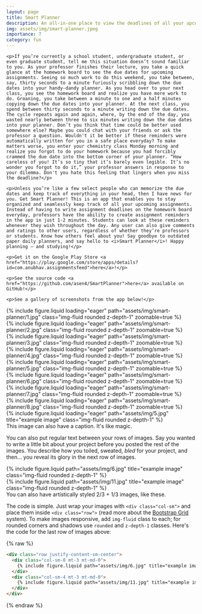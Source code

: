 ```yaml
---
layout: page
title: Smart Planner
description: An all-in-one place to view the deadlines of all your upcoming assignments. (July 2022)
img: assets/img/smart-planner.jpeg
importance: 7
category: fun
---
```


<div>

    <p>If you’re currently a school student, undergraduate student, or even graduate student, tell me this situation doesn’t sound familiar to you. As your professor finishes their lecture, you take a quick glance at the homework board to see the due dates for upcoming assignments. Seeing so much work to do this weekend, you take between, say, thirty seconds to a minute furiously scribbling down the due dates into your handy-dandy planner. As you head over to your next class, you see the homework board and realize you have more work to do. Groaning, you take between a minute to one and a half minutes copying down the due dates into your planner. At the next class, you spend between thirty seconds to a minute writing down the due dates. The cycle repeats again and again, where, by the end of the day, you wasted nearly between three to six minutes writing down the due dates into your planner. Don’t you think that time could be better used somewhere else? Maybe you could chat with your friends or ask the professor a question. Wouldn't it be better if these reminders were automatically written for you in a safe place everyday? To make matters worse, you enter your chemistry class Monday morning and realize you forgot to do your homework because you had forcibly crammed the due date into the bottom corner of your planner. “How careless of you! It’s so tiny that it’s barely even legible. It’s no wonder you forgot to do it,” your professor answers in response to your dilemma. Don't you hate this feeling that lingers when you miss the deadline?</p>

    <p>Unless you’re like a few select people who can memorize the due dates and keep track of everything in your head, then I have news for you. Get Smart Planner! This is an app that enables you to stay organized and seamlessly keep track of all your upcoming assignments. Instead of having to write assignment deadlines on the homework board everyday, professors have the ability to create assignment reminders in the app in just 1-2 minutes. Students can look at these reminders whenever they wish throughout the day. Any user can also give comments and ratings to other users, regardless of whether they’re professors or students. Know how others feel about you! Say goodbye to outdated paper daily planners, and say hello to <i>Smart Planner</i>! Happy planning — and studying!</p>

    <p>Get it on the Google Play Store <a href="https://play.google.com/store/apps/details?id=com.anubhav.assignmentsfeed">here</a>!</p>

    <p>See the source code <a href="https://github.com/asen4/SmartPlanner">here</a> available on GitHub!</p>

    <p>See a gallery of screenshots from the app below!</p>

</div>

<div class="row">
    <div class="col-sm mt-3 mt-md-0">
        {% include figure.liquid loading="eager" path="assets/img/smart-planner/1.jpg" class="img-fluid rounded z-depth-1" zoomable=true %}
    </div>
    <div class="col-sm mt-3 mt-md-0">
        {% include figure.liquid loading="eager" path="assets/img/smart-planner/2.jpg" class="img-fluid rounded z-depth-1" zoomable=true %}
    </div>
</div>

<div class="row">
    <div class="col-sm mt-3 mt-md-0">
        {% include figure.liquid loading="eager" path="assets/img/smart-planner/3.jpg" class="img-fluid rounded z-depth-1" zoomable=true %}
    </div>
    <div class="col-sm mt-3 mt-md-0">
        {% include figure.liquid loading="eager" path="assets/img/smart-planner/4.jpg" class="img-fluid rounded z-depth-1" zoomable=true %}
    </div>
</div>

<div class="row">
    <div class="col-sm mt-3 mt-md-0">
        {% include figure.liquid loading="eager" path="assets/img/smart-planner/5.jpg" class="img-fluid rounded z-depth-1" zoomable=true %}
    </div>
    <div class="col-sm mt-3 mt-md-0">
        {% include figure.liquid loading="eager" path="assets/img/smart-planner/6.jpg" class="img-fluid rounded z-depth-1" zoomable=true %}
    </div>
</div>

<div class="row">
    <div class="col-sm mt-3 mt-md-0">
        {% include figure.liquid loading="eager" path="assets/img/smart-planner/7.jpg" class="img-fluid rounded z-depth-1" zoomable=true %}
    </div>
    <div class="col-sm mt-3 mt-md-0">
        {% include figure.liquid loading="eager" path="assets/img/smart-planner/8.jpg" class="img-fluid rounded z-depth-1" zoomable=true %}
    </div>
</div>

<div class="row">
    <div class="col-sm mt-3 mt-md-0">
        {% include figure.liquid loading="eager" path="assets/img/5.jpg" title="example image" class="img-fluid rounded z-depth-1" %}
    </div>
</div>
<div class="caption">
    This image can also have a caption. It's like magic.
</div>

You can also put regular text between your rows of images.
Say you wanted to write a little bit about your project before you posted the rest of the images.
You describe how you toiled, sweated, _bled_ for your project, and then... you reveal its glory in the next row of images.

<div class="row justify-content-sm-center">
    <div class="col-sm-8 mt-3 mt-md-0">
        {% include figure.liquid path="assets/img/6.jpg" title="example image" class="img-fluid rounded z-depth-1" %}
    </div>
    <div class="col-sm-4 mt-3 mt-md-0">
        {% include figure.liquid path="assets/img/11.jpg" title="example image" class="img-fluid rounded z-depth-1" %}
    </div>
</div>
<div class="caption">
    You can also have artistically styled 2/3 + 1/3 images, like these.
</div>

The code is simple.
Just wrap your images with `<div class="col-sm">` and place them inside `<div class="row">` (read more about the <a href="https://getbootstrap.com/docs/4.4/layout/grid/">Bootstrap Grid</a> system).
To make images responsive, add `img-fluid` class to each; for rounded corners and shadows use `rounded` and `z-depth-1` classes.
Here's the code for the last row of images above:

{% raw %}

```html
<div class="row justify-content-sm-center">
  <div class="col-sm-8 mt-3 mt-md-0">
    {% include figure.liquid path="assets/img/6.jpg" title="example image" class="img-fluid rounded z-depth-1" %}
  </div>
  <div class="col-sm-4 mt-3 mt-md-0">
    {% include figure.liquid path="assets/img/11.jpg" title="example image" class="img-fluid rounded z-depth-1" %}
  </div>
</div>
```

{% endraw %}
